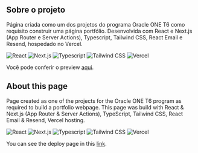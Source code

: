 ## Sobre o projeto

Página criada como um dos projetos do programa Oracle ONE T6 como requisito construir uma página portfólio.
Desenvolvida com React e Next.js (App Router e Server Actions), Typescript, Tailwind CSS, React Email e Resend, hospedado no Vercel.

![React](https://img.shields.io/badge/React-20232A?style=for-the-badge&logo=react&logoColor=61DAFB)
![Next.js](https://img.shields.io/badge/next%20js-000000?style=for-the-badge&logo=nextdotjs&logoColor=white)
![Typescript](https://img.shields.io/badge/TypeScript-007ACC?style=for-the-badge&logo=typescript&logoColor=white)
![Tailwind CSS](https://img.shields.io/badge/Tailwind_CSS-38B2AC?style=for-the-badge&logo=tailwind-css&logoColor=white)
![Vercel](https://img.shields.io/badge/Vercel-000000?style=for-the-badge&logo=vercel&logoColor=white)

Você pode conferir o preview [aqui](https://karol-codes.vercel.app/).

## About this page

Page created as one of the projects for the Oracle ONE T6 program as required to build a portfolio webpage.
This page was build with React & Next.js (App Router & Server Actions), TypeScript, Tailwind CSS, React Email & Resend, Vercel hosting.

![React](https://img.shields.io/badge/React-20232A?style=for-the-badge&logo=react&logoColor=61DAFB)
![Next.js](https://img.shields.io/badge/next%20js-000000?style=for-the-badge&logo=nextdotjs&logoColor=white)
![Typescript](https://img.shields.io/badge/TypeScript-007ACC?style=for-the-badge&logo=typescript&logoColor=white)
![Tailwind CSS](https://img.shields.io/badge/Tailwind_CSS-38B2AC?style=for-the-badge&logo=tailwind-css&logoColor=white)
![Vercel](https://img.shields.io/badge/Vercel-000000?style=for-the-badge&logo=vercel&logoColor=white)

You can see the deploy page in this [link](https://karol-codes.vercel.app/).
